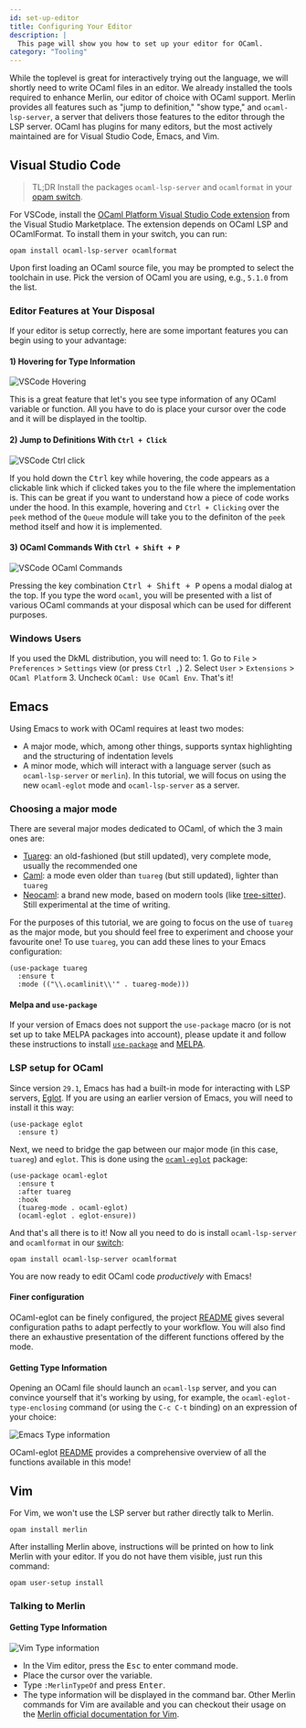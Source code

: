 ```yaml
---
id: set-up-editor
title: Configuring Your Editor
description: |
  This page will show you how to set up your editor for OCaml. 
category: "Tooling"
---
```

While the toplevel is great for interactively trying out the language, we will shortly need to write OCaml files in an editor. We already installed the tools required to enhance Merlin, our editor of choice with OCaml support. Merlin provides all features such as "jump to definition," "show type," and `ocaml-lsp-server`, a server that delivers those features to the editor through the LSP server.
OCaml has plugins for many editors, but the most actively maintained are for Visual Studio Code, Emacs, and Vim.

## Visual Studio Code

> TL;DR
> Install the packages `ocaml-lsp-server` and `ocamlformat` in your [opam switch](/docs/opam-switch-introduction).

For VSCode, install the [OCaml Platform Visual Studio Code extension](https://marketplace.visualstudio.com/items?itemName=ocamllabs.ocaml-platform) from the Visual Studio Marketplace. The extension depends on OCaml LSP and OCamlFormat. To install them in your switch, you can run:

```shell
opam install ocaml-lsp-server ocamlformat
```

Upon first loading an OCaml source file, you may be prompted to select the toolchain in use. Pick the version of OCaml you are using, e.g., `5.1.0` from the list.

### Editor Features at Your Disposal

If your editor is setup correctly, here are some important features you can begin using to your advantage:

#### 1) Hovering for Type Information

![VSCode Hovering](/media/tutorials/vscode-hover.gif)

This is a great feature that let's you see type information of any OCaml variable or function. All you have to do is place your cursor over the code and it will be displayed in the tooltip.

#### 2) Jump to Definitions With `Ctrl + Click`

![VSCode Ctrl click](/media/tutorials/vscode-ctrl-click.gif)

If you hold down the <kbd>Ctrl</kbd> key while hovering, the code appears as a clickable link which if clicked takes you to the file where the implementation is. This can be great if you want to understand how a piece of code works under the hood. In this example, hovering and `Ctrl + Clicking` over the `peek` method of the `Queue` module will take you to the definiton of the `peek` method itself and how it is implemented.

#### 3) OCaml Commands With `Ctrl + Shift + P`

![VSCode OCaml Commands](/media/tutorials/vscode-ocaml-commands.gif)

Pressing the key combination <kbd>Ctrl + Shift + P</kbd> opens a modal dialog at the top. If you type the word `ocaml`, you will be presented with a list of various OCaml commands at your disposal which can be used for different purposes.

### Windows Users

If you used the DkML distribution, you will need to:
    1. Go to `File` > `Preferences` > `Settings` view (or press `Ctrl ,`)
    2. Select `User` > `Extensions` > `OCaml Platform`
    3. Uncheck `OCaml: Use OCaml Env`. That's it!
    
## Emacs

Using Emacs to work with OCaml requires at least two modes:

- A major mode, which, among other things, supports syntax highlighting and the structuring of indentation levels
- A minor mode, which will interact with a language server (such as `ocaml-lsp-server` or `merlin`). In this tutorial, we will focus on using the new `ocaml-eglot` mode and `ocaml-lsp-server` as a server.

### Choosing a major mode

There are several major modes dedicated to OCaml, of which the 3 main ones are:

- [Tuareg](https://github.com/ocaml/tuareg): an old-fashioned (but still updated), very complete mode, usually the recommended one
- [Caml](https://github.com/ocaml/caml-mode): a mode even older than `tuareg` (but still updated), lighter than `tuareg`
- [Neocaml](https://github.com/bbatsov/neocaml): a brand new mode, based on modern tools (like [tree-sitter](https://tree-sitter.github.io/tree-sitter/)). Still experimental at the time of writing.

For the purposes of this tutorial, we are going to focus on the use of `tuareg` as the major mode, but you should feel free to experiment and choose your favourite one! To use `tuareg`, you can add these lines to your Emacs configuration:

```elisp
(use-package tuareg
  :ensure t
  :mode (("\\.ocamlinit\\'" . tuareg-mode)))
```


#### Melpa and `use-package`

If your version of Emacs does not support the `use-package` macro (or is not set up to take MELPA packages into account), please update it and follow these instructions to install [`use-package`](https://github.com/jwiegley/use-package) and [MELPA](https://melpa.org/#/getting-started).

### LSP setup for OCaml

Since version `29.1`, Emacs has had a built-in mode for interacting with LSP servers, [Eglot](https://www.gnu.org/software/emacs/manual/html_mono/eglot.html). If you are using an earlier version of Emacs, you will need to install it this way:

```elisp
(use-package eglot
  :ensure t)
```

Next, we need to bridge the gap between our major mode (in this case, `tuareg`) and `eglot`. This is done using the [`ocaml-eglot`](https://github.com/tarides/ocaml-eglot) package:

```elisp
(use-package ocaml-eglot
  :ensure t
  :after tuareg
  :hook
  (tuareg-mode . ocaml-eglot)
  (ocaml-eglot . eglot-ensure))
```

And that's all there is to it! Now all you need to do is install `ocaml-lsp-server` and `ocamlformat` in our [switch](/docs/opam-switch-introduction):

```shell
opam install ocaml-lsp-server ocamlformat
```

You are now ready to edit OCaml code _productively_ with Emacs!

#### Finer configuration

OCaml-eglot can be finely configured, the project [README](https://github.com/tarides/ocaml-eglot/blob/main/README.md) gives several configuration paths to adapt perfectly to your workflow. You will also find there an exhaustive presentation of the different functions offered by the mode.


#### Getting Type Information

Opening an OCaml file should launch an `ocaml-lsp` server, and you can convince yourself that it's working by using, for example, the `ocaml-eglot-type-enclosing` command (or using the `C-c C-t` binding) on an expression of your choice:

![Emacs Type information](/media/tutorials/emacs-type-info.gif)

OCaml-eglot [README](https://github.com/tarides/ocaml-eglot/blob/main/README.md) provides a comprehensive overview of all the functions available in this mode!


## Vim

For Vim, we won't use the LSP server but rather directly talk to Merlin.

```shell
opam install merlin
```

After installing Merlin above, instructions will be printed on how to link Merlin with your editor. If you do not have them visible, just run this command:

```shell
opam user-setup install
```

### Talking to Merlin

#### Getting Type Information

![Vim Type information](/media/tutorials/vim-type-info.gif)

- In the Vim editor, press the <kbd>Esc</kbd> to enter command mode.
- Place the cursor over the variable.
- Type `:MerlinTypeOf` and press <kbd>Enter</kbd>.
- The type information will be displayed in the command bar.
Other Merlin commands for Vim are available and you can checkout their usage on the [Merlin official documentation for Vim](https://ocaml.github.io/merlin/editor/vim/).

